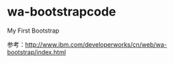 wa-bootstrapcode
================

My First Bootstrap

参考：http://www.ibm.com/developerworks/cn/web/wa-bootstrap/index.html
